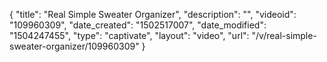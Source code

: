 {
    "title": "Real Simple Sweater Organizer",
    "description": "",
    "videoid": "109960309",
    "date_created": "1502517007",
    "date_modified": "1504247455",
    "type": "captivate",
    "layout": "video",
    "url": "\/v\/real-simple-sweater-organizer\/109960309"
}